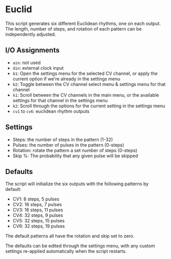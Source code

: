 # Euclid

This script generates six different Euclidean rhythms, one
on each output. The length, number of steps, and rotation
of each pattern can be independently adjusted.

## I/O Assignments

- `ain`: not used
- `din`: external clock input
- `b1`: Open the settings menu for the selected CV channel, or apply the current
  option if we're already in the settings menu
- `b2`: Toggle between the CV channel select menu & settings menu for that channel
- `k1`: Scroll between the CV channels in the main menu, or the available settings
  for that channel in the settings menu
- `k2`: Scroll through the options for the current setting in the settings menu
- `cv1` to `cv6`: euclidean rhythm outputs

## Settings

- Steps: the number of steps in the pattern (1-32)
- Pulses: the number of pulses in the pattern (0-steps)
- Rotation: rotate the pattern a set number of steps (0-steps)
- Skip %: The probability that any given pulse will be skipped

## Defaults

The script will initialize the six outputs with the following patterns by default:
- CV1: 8 steps, 5 pulses
- CV2: 16 steps, 7 pulses
- CV3: 16 steps, 11 pulses
- CV4: 32 steps, 9 pulses
- CV5: 32 steps, 15 pulses
- CV6: 32 steps, 19 pulses

The default patterns all have the rotation and skip set to zero.

The defaults can be edited through the settings menu, with any custom settings
re-applied automatically when the script restarts.